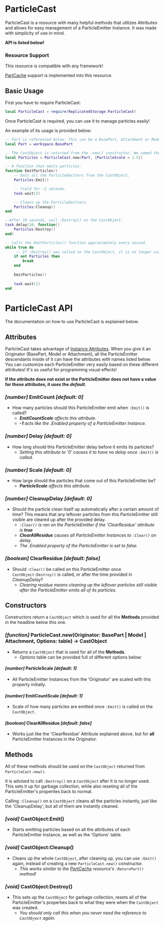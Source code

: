 # ParticleCast

ParticleCast is a resource with many helpful methods that utilizes Attributes and allows for easy management of a ParticleEmitter Instance. It was made with simplicity of use in mind.

**API is listed below!**

### Resource Support

This resource is compatible with any framework! 

[PartCache](https://devforum.roblox.com/t/partcache-for-all-your-quick-part-creation-needs/246641) support is implemented into this resource. 

## Basic Usage

First you have to require ParticleCast:

```lua
local ParticleCast = require(ReplicatedStorage.ParticleCast)
```

Once ParticleCast is required, you can use it to manage particles easily! 

An example of its usage is provided below:

```lua
-- Part is referenced below. This can be a BasePart, Attachment or Model. 
local Part = workspace.BasePart

-- The CastObject is returned from the .new() constructor. We named the constructor 'Particles' in this case!
local Particles = ParticleCast.new(Part, {ParticleScale = 1.5})

-- A function that emits particles. 
function EmitParticles()
    -- Emit all the ParticleEmitters from the CastObject.
    Particles:Emit()

    -- Yield for ~2 seconds.
    task.wait(2)

    -- Cleans up the ParticleEmitters. 
    Particles:Cleanup()
end

--After 10 seconds, call :Destroy() on the CastObject.
task.delay(10, function()
    Particles:Destroy()
end)

-- Calls the EmitParticles() function approximately every second.
while true do
     -- If :Destroy() was called on the CastObject, it is no longer usable, so we end the loop. 
    if not Particles then
        break
    end
    
    EmitParticles()
    
    task.wait(1)
end
```

# ParticleCast API

The documentation on how to use ParticleCast is explained below.  

## Attributes

ParticleCast takes advantage of [Instance Attributes](https://developer.roblox.com/en-us/articles/instance-attributes). 
When you give it an Originator (BasePart, Model or Attachment), all the ParticleEmitter descendants inside of it can have the attributes with names listed below. 
You can customize each ParticleEmitter very easily based on these different attributes! It's so useful for programming visual effects!

**If the attribute does not exist or the ParticleEmitter does not have a value for these attributes, it uses the *default***. 

### *[number]* EmitCount *[default: 0]*
- How many particles should this ParticleEmitter emit when `:Emit()` is called? 
  - ***EmitCountScale** affects this attribute.*
  - ***-1** acts like the .Enabled property of a ParticleEmitter Instance.*

### *[number]* Delay *[default: 0]* 
- How long should this ParticleEmitter delay before it emits its particles? 
  - *Setting this attribute to '0' causes it to have no delay once `:Emit()` is called.* 

### *[number]* Scale *[default: 0]*
- How large should the particles that come out of this ParticleEmitter be? 
  - ***ParticleScale** affects this attribute.*

### *[number]* CleanupDelay *[default: 0]*
- Should the particle clean itself up automatically after a certain amount of time? This means that any leftover particles from this ParticleEmitter still visible are cleared up after the provided delay. 
  - *`:Clear()` is ran on the ParticleEmitter if the 'ClearResidue' attribute is **true***
  - ***ClearAllResidue** causes all ParticleEmitter Instances to `:Clear()` on delay.*
  - *The .Enabled property of the ParticleEmitter is set to false.* 

### *[boolean]* ClearResidue *[default: false]*
- Should `:Clear()` be called on this ParticleEmitter once `CastObject:Destroy()` is called, or after the time provided in *CleanupDelay*? 
  - *Clearing residue means cleaning up the leftover particles still visible after the ParticleEmitter emits all of its particles.*
  
## Constructors

Constructors return a `CastObject` which is used for all the **Methods** provided in the headline below this one. 

### *[function]* ParticleCast.new(Originator: BasePart | Model | Attachment, Options: table) -> CastObject
- Returns a `CastObject` that is used for all of the **Methods**. 
  - *Options* table can be provided full of different options below:

#### *[number]* ParticleScale *[default: 1]* 
- All ParticleEmitter Instances from the 'Originator' are scaled with this property initially. 

#### *[number]* EmitCountScale *[default: 1]*
- Scale of how many particles are emitted once `:Emit()` is called on the `CastObject`. 

#### *[boolean]* ClearAllResidue *[default: false]*
- Works just like the 'ClearResidue' Attribute explained above, but for **all** ParticleEmitter Instances in the Originator. 

## Methods

All of these methods should be used on the `CastObject` returned from `ParticleCast.new()`. 

It is advised to call `:Destroy()` on a `CastObject` after it is no longer used. This sets it up for garbage collection, while also reseting all of the ParticleEmitter's properties back to normal.  

Calling `:Cleanup()` on a `CastObject` cleans all the particles instantly, just like the 'CleanupDelay', but all of them are instantly cleaned.

### *[void]* CastObject:Emit()
- Starts emitting particles based on all the attributes of each ParticleEmitter Instance, as well as the 'Options' table. 

### *[void]* CastObject:Cleanup()
- Cleans up the whole `CastObject`, after cleaning up, you can use `:Emit()` again, instead of creating a new `ParticleCast.new()` constructor. 
  - *This works similar to the [PartCache](https://devforum.roblox.com/t/partcache-for-all-your-quick-part-creation-needs/246641) resource's `:ReturnPart()` method!* 

### *[void]* CastObject:Destroy()
- This sets up the `CastObject` for garbage collection, resets all of the ParticleEmitter's properties back to what they were when the `CastObject` was created. 
  - *You should only call this when you never need the reference to `CastObject` again.* 
